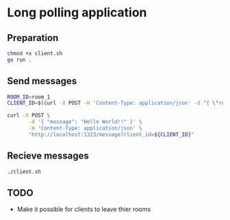# Long polling application

## Preparation

```bash
chmod +x client.sh
go run .
```

## Send messages

```bash
ROOM_ID=room_1
CLIENT_ID=$(curl -X POST -H 'Content-Type: application/json' -d "{ \"roomID\": \"${ROOM_ID}\" }" http://localhost:1323/join 2>/dev/null)

curl -X POST \
       -d '{ "message": "Hello World!!" }' \
       -H 'Content-Type: application/json' \
       "http://localhost:1323/message?client_id=${CLIENT_ID}"
```

## Recieve messages

```bash
./client.sh
```

## TODO

- Make it possible for clients to leave thier rooms